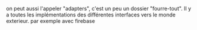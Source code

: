 on peut aussi l'appeler "adapters", c'est un peu un dossier "fourre-tout".
Il y a toutes les implémentations des différentes interfaces vers le monde exterieur.
par exemple avec firebase